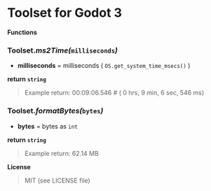 # Toolset for Godot 3


**Functions**


### **Toolset._ms2Time(_`milliseconds`_)_**

+ **milliseconds** = milliseconds ( `OS.get_system_time_msecs()` )

**return `string`**
> Example return: 00:09:06.546  # ( 0 hrs, 9 min, 6 sec, 546 ms)



### **Toolset._formatBytes(_`bytes`_)_**

+ **bytes** = bytes as `int`

**return `string`**
> Example return: 62.14 MB



**License**

> MIT (see LICENSE file)
